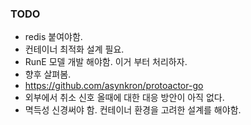 ### TODO
- redis 붙여야함.  
- 컨테이너 최적화 설계 필요.  
- RunE 모델 개발 해야함. 이거 부터 처리하자.  
- 향후 살펴봄.
- https://github.com/asynkron/protoactor-go   
- 외부에서 취소 신호 올때에 대한 대응 방안이 아직 없다.  
- 멱득성 신경써야 함. 컨테이너 환경을 고려한 설계를 해야함.  